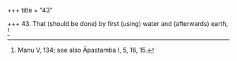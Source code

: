 +++
title = "43"

+++
43. That (should be done) by first (using) water and (afterwards) earth, [^35] 


[^35]:  Manu V, 134; see also Āpastamba I, 5, 16, 15.
